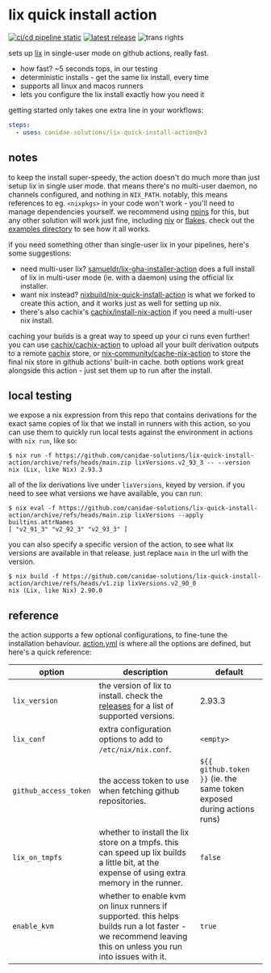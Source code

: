 # lix quick install action

[![ci/cd pipeline static](https://img.shields.io/github/actions/workflow/status/canidae-solutions/lix-quick-install-action/cicd.yml)](https://github.com/canidae-solutions/lix-quick-install-action/actions/workflows/cicd.yml) [![latest release](https://img.shields.io/github/v/release/canidae-solutions/lix-quick-install-action)](https://github.com/canidae-solutions/lix-quick-install-action/releases/latest) ![trans rights](https://pride-badges.pony.workers.dev/static/v1?label=trans%20rights&stripeWidth=6&stripeColors=5BCEFA,F5A9B8,FFFFFF,F5A9B8,5BCEFA)

sets up [lix](https://lix.systems/) in single-user mode on github actions, really fast.

- how fast? ~5 seconds tops, in our testing
- deterministic installs - get the same lix install, every time
- supports all linux and macos runners
- lets you configure the lix install exactly how you need it

getting started only takes one extra line in your workflows:

```yaml
steps:
  - uses: canidae-solutions/lix-quick-install-action@v3
```

## notes

to keep the install super-speedy, the action doesn't do much more than just setup lix in single user mode. that means there's no multi-user daemon, no channels configured, and nothing in `NIX_PATH`. notably, this means references to eg. `<nixpkgs>` in your code won't work - you'll need to manage dependencies yourself. we recommend using [npins](https://github.com/andir/npins) for this, but any other solution will work just fine, including [niv](https://github.com/nmattia/niv) or [flakes](https://nixos.wiki/wiki/Flakes). check out the [examples directory](https://github.com/canidae-solutions/lix-quick-install-action/tree/main/examples) to see how it all works.

if you need something other than single-user lix in your pipelines, here's some suggestions:
- need multi-user lix? [samueldr/lix-gha-installer-action](https://github.com/samueldr/lix-gha-installer-action) does a full install of lix in multi-user mode (ie. with a daemon) using the official lix installer.
- want nix instead? [nixbuild/nix-quick-install-action](https://github.com/nixbuild/nix-quick-instal-action) is what we forked to create this action, and it works just as well for setting up nix.
- there's also cachix's [cachix/install-nix-action](https://github.com/cachix/install-nix-action) if you need a multi-user nix install.

caching your builds is a great way to speed up your ci runs even further! you can use [cachix/cachix-action](https://github.com/cachix/cachix-action) to upload all your built derivation outputs to a remote [cachix](https://cachix.org) store, or [nix-community/cache-nix-action](https://github.com/nix-community/cache-nix-action) to store the final nix store in github actions' built-in cache. both options work great alongside this action - just set them up to run after the install.

## local testing

we expose a nix expression from this repo that contains derivations for the exact same copies of lix that we install in runners with this action, so you can use them to quickly run local tests against the environment in actions with `nix run`, like so:

```
$ nix run -f https://github.com/canidae-solutions/lix-quick-install-action/archive/refs/heads/main.zip lixVersions.v2_93_3 -- --version
nix (Lix, like Nix) 2.93.3
```

all of the lix derivations live under `lixVersions`, keyed by version. if you need to see what versions we have available, you can run:

```
$ nix eval -f https://github.com/canidae-solutions/lix-quick-install-action/archive/refs/heads/main.zip lixVersions --apply builtins.attrNames
[ "v2_91_3" "v2_92_3" "v2_93_3" ]
```

you can also specify a specific version of the action, to see what lix versions are available in that release. just replace `main` in the url with the version.

```
$ nix build -f https://github.com/canidae-solutions/lix-quick-install-action/archive/refs/heads/v1.zip lixVersions.v2_90_0
nix (Lix, like Nix) 2.90.0
```

## reference

the action supports a few optional configurations, to fine-tune the installation behaviour. [action.yml](action.yml) is where all the options are defined, but here's a quick reference:

| option              | description                                                                                                                                                   | default                                                                |
|---------------------|---------------------------------------------------------------------------------------------------------------------------------------------------------------|------------------------------------------------------------------------|
| `lix_version`       | the version of lix to install. check the [releases](https://github.com/canidae-solutions/lix-quick-install-action/releases) for a list of supported versions. | 2.93.3                                                                 |
| `lix_conf`          | extra configuration options to add to `/etc/nix/nix.conf`.                                                                                                    | `<empty>`                                                                     |
| `github_access_token` | the access token to use when fetching github repositories.                                                                                                    | `${{ github.token }}` (ie. the same token exposed during actions runs) |
| `lix_on_tmpfs`      | whether to install the lix store on a tmpfs. this can speed up lix builds a little bit, at the expense of using extra memory in the runner.                   | `false`                                                                |
| `enable_kvm`        | whether to enable kvm on linux runners if supported. this helps builds run a lot faster - we recommend leaving this on unless you run into issues with it.    | `true`                                                                 |
